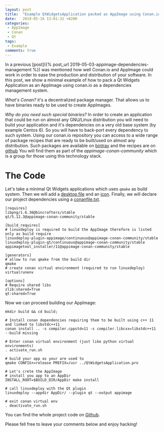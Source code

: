 ```yaml
---
layout: post
title:  "Example QtWidgetsApplication packed as AppImage using Conan.io"
date:   2019-05-16 13:01:32 +0200
categories:
 - AppImage 
 - Conan
 - Qt
tags:
 - Example
comments: true
---
```


In a previous [post]({% post_url 2019-05-03-appimage-dependencies-management %})
 was mentioned how well Conan.io and AppImage could work in order to ease the
 production and distribution of your software. In this post, we show a minimal 
 example of how to pack a Qt Widgets Application as an AppImage using
 conan.io as a dependencies management system.
 
 
_What's Conan?_ it's a decentralized package manager. That allows us to have
 binaries ready to be used to create AppImages.
 
_Why do you need such special binaries?_ In order to create an application
that could be run on almost any GNU/Linux distribution you will need
to build your application and it's dependencies on a very old base system
(by example Centos 6). So you will have to back-port every dependency to such system. Using our conan.io repository you can access to a wide range 
of package recipes that are ready to be built/used on almost any distribution.
Such packages are available on [bintray](https://bintray.com/beta/#/appimage-conan-community/public-conan)
and the recipes are on [github](https://github.com/appimage-conan-community)
You will find them as part of the _appimage-conan-community_ which is a group 
for those using this technology stack.

# The Code

Let's take a minimal Qt Widgets applications which uses `qmake` as build system. 
Then we will add a [desktop file](https://github.com/azubieta/QtWidgetsApplication-example/blob/master/resources/QtWidgetsApplication.desktop) 
and an [icon](https://github.com/azubieta/QtWidgetsApplication-example/blob/master/resources/QtWidgetsApplication.png). 
Finally, we will declare our project dependencies using a [conanfile.txt](https://github.com/azubieta/QtWidgetsApplication-example/blob/master/conanfile.txt).

```
[requires]
libpng/1.6.36@bincrafters/stable
qt/5.12.3@appimage-conan-community/stable

[build_requires]
# linuxdeploy is required to build the AppImage therefore is listed only as build require
linuxdeploy-plugin-appimage/continuous@appimage-conan-community/stable
linuxdeploy-plugin-qt/continuous@appimage-conan-community/stable
appimagetool_installer/11@appimage-conan-community/stable

[generators]
# allow to run qmake from the build dir
qmake
# create conan virtual environment (required to run linuxdeploy)
virtualrunenv

[options]
# Require shared libs
zlib:shared=True
qt:shared=True
```

Now we can proceed building our AppImage:

```
mkdir build && cd build;

# Install conan dependencies requiring them to be built using c++ 11 and linked to libstdc++11  
conan install .. -s compiler.cppstd=11 -s compiler.libcxx=libstdc++11 --build missing

# Enter conan virtual environment (just like python virtual environments)
. activate_run.sh

# build your app as your are used to
qmake CONFIG+=release PREFIX=/usr ../QtWidgetsApplication.pro

# Let's crete the AppImage
# install you app to an AppDir
INSTALL_ROOT=$BUILD_DIR/AppDir make install

# call linuxdeploy with the Qt plugin
linuxdeploy --appdir AppDir/ --plugin qt --output appimage

# exit conan virtual env
. deactivate_run.sh

```

You can find the whole project code on [Github](https://github.com/appimage-conan-community/QtWidgetsApplication-example).

Please fell free to leave your comments below and enjoy hacking!
